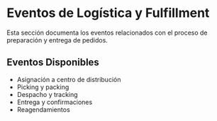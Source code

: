 # Eventos de Logística y Fulfillment

Esta sección documenta los eventos relacionados con el proceso de preparación y entrega de pedidos.

## Eventos Disponibles

- Asignación a centro de distribución
- Picking y packing
- Despacho y tracking
- Entrega y confirmaciones
- Reagendamientos
